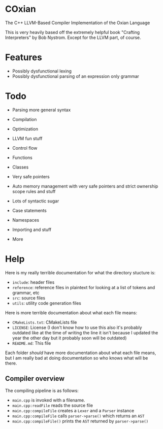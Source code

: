 # COxian
The C++ LLVM-Based Compiler Implementation of the Oxian Language

This is very heavily based off the extremely helpful book "Crafting Interpreters" by Bob Nystrom. Except for the LLVM part, of course.

# Features

- Possibly dysfunctional lexing
- Possibly dysfunctional parsing of an expression only grammar

# Todo

- Parsing more general syntax
- Compilation
- Optimization
- LLVM fun stuff

- Control flow
- Functions
- Classes
- Very safe pointers
- Auto memory management with very safe pointers and strict ownership scope rules and stuff
- Lots of syntactic sugar
- Case statements
- Namespaces
- Importing and stuff
- More

# Help

Here is my really terrible documentation for what the directory stucture is:

- `include`: header files
- `reference`: reference files in plaintext for looking at a list of tokens and grammar, etc
- `src`: source files
- `utils`: utility code generation files

Here is more terrible documentation about what each file means:
- `CMakeLists.txt`: CMakeLists file
- `LICENSE`: License (I don't know how to use this also it's probably outdated like at the time of writing the line it isn't because I updated the year the other day but it probably soon will be outdated)
- `README.md`: This file

Each folder *should* have more documentation about what each file means, but I am really bad at doing documentation so who knows what will be there.

## Compiler overview
The compiling pipeline is as follows:

- `main.cpp` is invoked with a filename.
- `main.cpp:readFile` reads the source file
- `main.cpp:compileFile` creates a `Lexer` and a `Parser` instance
- `main.cpp:compileFile` calls `parser->parse()` which returns an `AST`
- `main.cpp:compileFile()` prints the `AST` returned by `parser->parse()`

